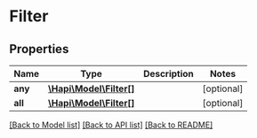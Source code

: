 # Filter

## Properties
Name | Type | Description | Notes
------------ | ------------- | ------------- | -------------
**any** | [**\Hapi\Model\Filter[]**](Filter.md) |  | [optional] 
**all** | [**\Hapi\Model\Filter[]**](Filter.md) |  | [optional] 

[[Back to Model list]](../README.md#documentation-for-models) [[Back to API list]](../README.md#documentation-for-api-endpoints) [[Back to README]](../README.md)

